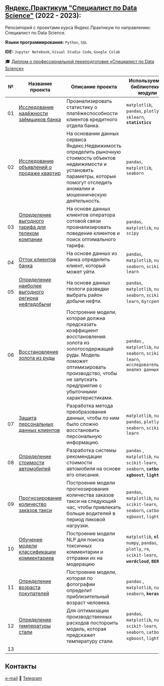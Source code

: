 ## [Яндекс.Практикум "Специалист по Data Science"](https://praktikum.yandex.ru/data-scientist) (2022 - 2023):
Репозиторий с проектами курса Яндекс.Практикум по направлению: Специалист по Data Science.

**Языки программирования:** `Python`, `SQL`

**IDE:** `Jupyter Notebook`, `Visual Studio Code`, `Google Colab`


:mortar_board: [Диплом о профессиональной переподготовке «Специалист по Data Science»]()

| № | Название проекта | Описание проекта | Используемые библиотеки и модули |
| --- | ------------------ | ---------------------------------- | ---------- | 
| 01 | [Исследование надёжности заёмщиков банка](https://github.com/Egotoire/Portfolio/tree/main/01_assessment_of_reliability) | Проанализировать статистику о платёжеспособности клиентов кредитного отдела банка. | `matplotlib`, `pandas`, `plotly`, **`re`**, `sklearn`, **`statistics`** |
| 02 | [Исследование объявлений о продаже квартир](https://github.com/Egotoire/Portfolio/tree/main/02_real_estate) | На основании данных сервиса Яндекс.Недвижимость определить рыночную стоимость объектов недвижимости и установить параметры, которые помогут отследить аномалии и мошенническую деятельность. | `pandas`, `matplotlib`, `seaborn` |
| 03 | [Определение выгодного тарифа для телеком компании]() | На основе данных клиентов оператора сотовой связи проанализировать поведение клиентов и поиск оптимального тарифа. | `pandas`, `matplotlib`, `numpy`, `scipy` |
| 04 | [Отток клиентов банка](https://github.com/Egotoire/Portfolio/tree/main/04_churn_rate) | На основе данных из банка определить клиент, который может уйти. | `pandas`, `matplotlib`, `numpy`, `seaborn`, `scikit-learn` |
| 05 | [Определение наиболее выгодного региона нефтедобычи](https://github.com/Egotoire/Portfolio/blob/main/05_boreholes/README.md) | На основе данных геологи разведки выбрать район добычи нефти. | `pandas`, `matplotlib`, `numpy`, `seaborn`, `scikit-learn`, `бутсреп` |
| 06 | [Восстановление золота из руды](https://github.com/Egotoire/Portfolio/blob/main/06_flotation/README.md) | Построение модели, которая должна предсказать коэффициент восстановления золота из золотосодержащей руды. Модель поможет оптимизировать производство, чтобы не запускать предприятие с убыточными характеристиками. | `pandas` , `matplotlib`, `numpy`, `seaborn`, `scikit-learn`, `исследовательский анализ данных` |
| 07 | [Защита персональных данных клиентов]() | Разработка метода преобразования данных, чтобы по ним было сложно восстановить персональную информацию. |  `matplotlib`, `numpy`, `pandas`, `plotly`, `seaborn`, `scikit-learn` |
| 08 | [Определение стоимости автомобилей]() | Разработка системы рекомендации стоимости автомобиля на основе его описания. | `pandas` , `matplotlib`, `numpy`, `scikit-learn`, `seaborn`, **`catboost`**, **`xgboost`**, **`lightgbm`** |
| 09 | [Прогнозирование количество заказов такси]() | Построение модели прогнозирования количества заказов такси на следующий час, чтобы привлекать больше водителей в период пиковой нагрузки. | `pandas`, `matplotlib`, `numpy`, `scikit-learn`, `seaborn`, `catboost`, `xgboost`, `lightgbm` | 
| 10 | [Обучение модели классификации комментариев]() | Построение модели NLP для поиска токсичных комментарии и отправки их на модерацию | `matplotlib`, **`nltk`**, `numpy`, `pandas`, `plotly`, `re`, `scikit-learn`, **`wordcloud`**, **`BERT`** |
| 11 | [Определение возраста покупателей]() | Построение модели, которая по фотографии определит приблизительный возраст человека. | `pandas` , `matplotlib`, `numpy`, `seaborn`, **`keras`** |
| 12 | [Определение температуры стали]() | Для оптимизации производственных расходов постороить модель, которая предскажет температуру стали. | `pandas`, `matplotlib`, `numpy`, `scikit-learn`, `seaborn`, `catboost`, `xgboost`, `lightgbm` |
| 13 | | | |

## Контакты
[e-mail]() 
:small_blue_diamond: [Telegram]()
